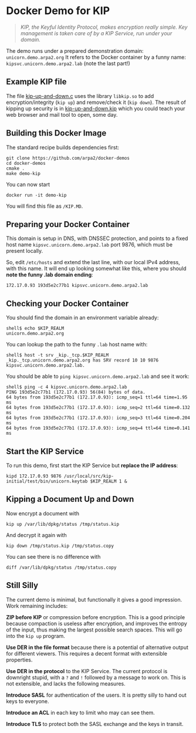 # Docker Demo for KIP

> *KIP, the Keyful Identity Protocol, makes encryption really simple.
> Key management is taken care of by a KIP Service, run under your domain.*

The demo runs under a prepared demonstration domain: `unicorn.demo.arpa2.org`
It refers to the Docker container by a funny name: `kipsvc.unicorn.demo.arpa2.lab`
(note the last part!)


## Example KIP file

The file [kip-up-and-down.c](kip-up-and-down.c) uses the library `libkip.so` to
add encryption/integrity (`kip up`) and remove/check it (`kip down`).  The result
of kipping up security is in [kip-up-and-down.kip](kip-up-and-down.kip) which
you could teach your web browser and mail tool to open, some day.


## Building this Docker Image

The standard recipe builds dependencies first:

```
git clone https://github.com/arpa2/docker-demos
cd docker-demos
cmake .
make demo-kip
```

You can now start

```
docker run -it demo-kip
```

You will find this file as `/KIP.MD`.


## Preparing your Docker Container

This domain is setup in DNS, with DNSSEC protection, and points to a fixed
host name `kipsvc.unicorn.demo.arpa2.lab` port 9876, which must be present
locally.

So, edit `/etc/hosts` and extend the last line, with our local IPv4 address,
with this name.  It will end up looking somewhat like this, where you
should **note the funny .lab domain ending**:

```
172.17.0.93	193d5e2c77b1 kipsvc.unicorn.demo.arpa2.lab
```


## Checking your Docker Container

You should find the domain in an environment variable already:

```
shell$ echo $KIP_REALM
unicorn.demo.arpa2.org
```

You can lookup the path to the funny `.lab` host name with:

```
shell$ host -t srv _kip._tcp.$KIP_REALM
_kip._tcp.unicorn.demo.arpa2.org has SRV record 10 10 9876 kipsvc.unicorn.demo.arpa2.lab.
```

You should be able to `ping kipsvc.unicorn.demo.arpa2.lab` and
see it work:

```
shell$ ping -c 4 kipsvc.unicorn.demo.arpa2.lab
PING 193d5e2c77b1 (172.17.0.93) 56(84) bytes of data.
64 bytes from 193d5e2c77b1 (172.17.0.93): icmp_seq=1 ttl=64 time=1.95 ms
64 bytes from 193d5e2c77b1 (172.17.0.93): icmp_seq=2 ttl=64 time=0.132 ms
64 bytes from 193d5e2c77b1 (172.17.0.93): icmp_seq=3 ttl=64 time=0.204 ms
64 bytes from 193d5e2c77b1 (172.17.0.93): icmp_seq=4 ttl=64 time=0.141 ms
```


## Start the KIP Service

To run this demo, first start the KIP Service but **replace the IP address**:

```
kipd 172.17.0.93 9876 /usr/local/src/kip-initial/test/bin/unicorn.keytab $KIP_REALM 1 &
```


## Kipping a Document Up and Down

Now encrypt a document with

```
kip up /var/lib/dpkg/status /tmp/status.kip
```

And decrypt it again with

```
kip down /tmp/status.kip /tmp/status.copy
```

You can see there is no difference with

```
diff /var/lib/dpkg/status /tmp/status.copy
```

## Still Silly

The current demo is minimal, but functionally it gives a good impression.
Work remaining includes:

**ZIP before KIP** or compression before encryption.  This is a good principle
because compaction is useless after encryption, and improves the entropy of the
input, thus making the largest possible search spaces.  This will go into the
`kip up` program.

**Use DER in the file format** because there is a potential of alternative
output for different viewers.  This requires a decent format with extensible
properties.

**Use DER in the protocol** to the KIP Service.  The current protocol is
downright stupid, with a `?` and `!` followed by a message to work on.
This is not extensible, and lacks the following measures.

**Introduce SASL** for authentication of the users.  It is pretty silly to
hand out keys to everyone.

**Introduce an ACL** in each key to limit who may can see them.

**Introduce TLS** to protect both the SASL exchange and the keys in transit.

